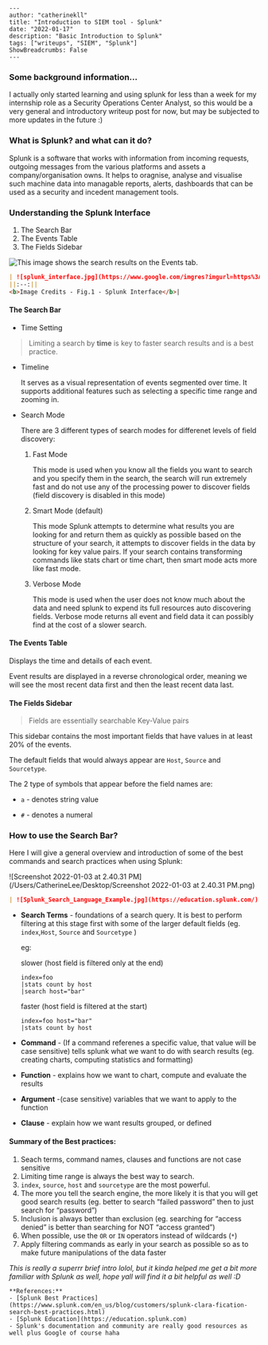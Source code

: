 ```
---
author: "catherinekll"
title: "Introduction to SIEM tool - Splunk"
date: "2022-01-17"
description: "Basic Introduction to Splunk"
tags: ["writeups", "SIEM", "Splunk"]
ShowBreadcrumbs: False
---
```

### Some background information...

I actually only started learning and using splunk for less than a week for my internship role as a Security Operations Center Analyst, so this would be a very general and introductory writeup post for now, but may be subjected to more updates in the future :)

### What is Splunk? and what can it do?

Splunk is a software that works with information from incoming requests, outgoing messages from the various platforms and assets a company/organisation owns. It helps to oragnise, analyse and visualise such machine data into managable reports, alerts, dashboards that can be used as a security and incedent management tools. 

### Understanding the Splunk Interface

1. The Search Bar
2. The Events Table
3. The Fields Sidebar

![This image shows the search results on the Events tab.](https://docs.splunk.com/images/thumb/7/72/7.1.0_patterns1-compressor.png/700px-7.1.0_patterns1-compressor.png)

```markdown
| ![splunk_interface.jpg](https://www.google.com/imgres?imgurl=https%3A%2F%2Fdocs.splunk.com%2Fimages%2Fthumb%2F7%2F72%2F7.1.0_patterns1-compressor.png%2F700px-7.1.0_patterns1-compressor.png&imgrefurl=https%3A%2F%2Fdocs.splunk.com%2FDocumentation%2FSplunk%2F8.2.4%2FSearch%2FIdentifyeventpatterns&tbnid=XfsoVqc4g9FQRM&vet=12ahUKEwjj-O-r5bz1AhV-4XMBHRLuAAIQMygBegUIARC4AQ..i&docid=DHsVh2auOP5GrM&w=700&h=391&itg=1&q=Splunk%20event%20example&ved=2ahUKEwjj-O-r5bz1AhV-4XMBHRLuAAIQMygBegUIARC4AQ) 
||:--:|| 
<b>Image Credits - Fig.1 - Splunk Interface</b>|
```

#### The Search Bar

- Time Setting

> Limiting a search by **time** is key to faster search results and is a best practice.

- Timeline

  It serves as a visual representation of events segmented over time. It supports additional features such as selecting a specific time range and zooming in.

- Search Mode

  There are 3 different types of search modes for differenet levels of field discovery:

  1. Fast Mode 

     This mode is used when you know all the fields you want to search and you specify them in the search, the search will run extremely fast and do not use any of the processing power to discover fields (field discovery is disabled in this mode)

  2. Smart Mode (default)

     This mode Splunk attempts to determine what results you are looking for and return them as quickly as possible based on the structure of your search, it attempts to discover fields in the data by looking for key value pairs. If your search contains transforming commands like stats chart or time chart, then smart mode acts more like fast mode.

  3. Verbose Mode

     This mode is used when the user does not know much about the data and need splunk to expend its full resources auto discovering fields. Verbose mode returns all event and field data it can possibly find at the cost of a slower search.



#### The Events Table

Displays the time and details of each event. 

Event results are displayed in a reverse chronological order, meaning we will see the most recent data first and then the least recent data last.

#### The Fields Sidebar

> Fields are essentially searchable Key-Value pairs

This sidebar contains the most important fields that have values in at least 20% of the events.

The default fields that would always appear are `Host`, `Source` and `Sourcetype`.

The 2 type of symbols that appear before the field names are:

- `a` -  denotes string value

- `#` - denotes a numeral



### How to use the Search Bar?

Here I will give a general overview and introduction of some of the best commands and search practices when using Splunk:

![Screenshot 2022-01-03 at 2.40.31 PM](/Users/CatherineLee/Desktop/Screenshot 2022-01-03 at 2.40.31 PM.png)

```markdown
| ![Splunk_Search_Language_Example.jpg](https://education.splunk.com/) ||:--:|| <b>Image Credits - Fig.2 - Splunk Search Language Example</b>|
```

- **Search Terms** - foundations of a search query. It is best to perform filtering at this stage first with some of the larger default fields (eg. `index`,`Host`, `Source` and `Sourcetype` )

  eg: 

  slower (host field is filtered only at the end)

  ```
  index=foo
  |stats count by host
  |search host="bar"
  ```

  faster (host field is filtered at the start)

  ```
  index=foo host="bar"
  |stats count by host
  ```

- **Command** - (If a command referenes a specific value, that value will be case sensitive) tells splunk what we want to do with search results (eg. creating charts, computing statistics and formatting)
- **Function** - explains how we want to chart, compute and evaluate the results
- **Argument** -(case sensitive) variables that we want to apply to the function
- **Clause** - explain how we want results grouped, or defined

#### Summary of the Best practices:

1. Seach terms, command names, clauses and functions are not case sensitive 
2. Limiting time range is always the best way to search.
3. `index`, `source`, `host` and `sourcetype` are the most powerful.
4. The more you tell the search engine, the more likely it is that you will get good search results (eg. better to search “failed password” then to just search for “password”)
5. Inclusion is always better than exclusion (eg. searching for “access denied” is better than searching for NOT “access granted”)
6. When possible, use the `OR` or `IN` operators instead of wildcards (`*`)
7. Apply filtering commands as early in your search as possible so as to make future manipulations of the data faster



*This is really a superrr brief intro lolol, but it kinda helped me get a bit more familiar with Splunk as well, hope yall will find it a bit helpful as well :D*

```
**References:**
- [Splunk Best Practices](https://www.splunk.com/en_us/blog/customers/splunk-clara-fication-search-best-practices.html)
- [Splunk Education](https://education.splunk.com)
- Splunk's documentation and community are really good resources as well plus Google of course haha
```